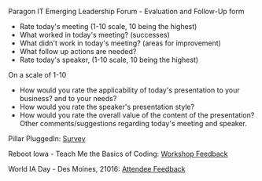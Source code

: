 Paragon IT Emerging Leadership Forum - Evaluation and Follow-Up form
- Rate today's meeting (1-10 scale, 10 being the highest)
- What worked in today's meeting? (successes)
- What didn't work in today's meeting? (areas for improvement)
- What follow up actions are needed?
- Rate today's speaker, <insert name> (1-10 scale, 10 being the highest)

On a scale of 1-10
- How would you rate the applicability of today's presentation to your business? and to your needs?
- How would you rate the speaker's presentation style?
- How would you rate the overall value of the content of the presentation?
Other comments/suggestions regarding today's meeting and speaker.

Pillar PluggedIn: [Survey](https://docs.google.com/forms/d/e/1FAIpQLSeWAqTY8pL06DonKPGyM7uzPYVeU3id9oq-2mmU7EOrmK63xA/viewform)

Reboot Iowa - Teach Me the Basics of Coding: [Workshop Feedback](https://docs.google.com/forms/d/e/1FAIpQLSdyAlqCBrhhRRwYquGUqZ6IE6EchFIluOA9eYrgujMmmBw43A/viewform)

World IA Day - Des Moines, 21016: [Attendee Feedback](https://docs.google.com/forms/d/e/1FAIpQLScQRvrwsCm-04LoqB19QTsprnsrdxZuTPNVGJZ5jI41AyMX1A/viewform?c=0&w=1)
